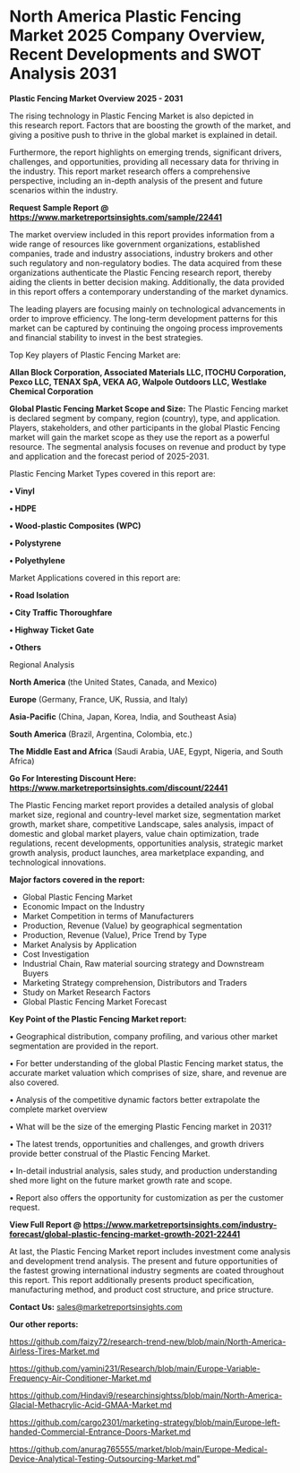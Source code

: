 # North America Plastic Fencing Market 2025 Company Overview, Recent Developments and SWOT Analysis 2031

<Strong> Plastic Fencing Market Overview 2025 - 2031</strong>

The rising technology in Plastic Fencing Market is also depicted in this research report. Factors that are boosting the growth of the market, and giving a positive push to thrive in the global market is explained in detail.

Furthermore, the report highlights on emerging trends, significant drivers, challenges, and opportunities, providing all necessary data for thriving in the industry. This report market research offers a comprehensive perspective, including an in-depth analysis of the present and future scenarios within the industry.

<strong>Request Sample Report @ <a href=https://www.marketreportsinsights.com/sample/22441>https://www.marketreportsinsights.com/sample/22441</a></strong>

The market overview included in this report provides information from a wide range of resources like government organizations, established companies, trade and industry associations, industry brokers and other such regulatory and non-regulatory bodies. The data acquired from these organizations authenticate the Plastic Fencing research report, thereby aiding the clients in better decision making. Additionally, the data provided in this report offers a contemporary understanding of the market dynamics.

The leading players are focusing mainly on technological advancements in order to improve efficiency. The long-term development patterns for this market can be captured by continuing the ongoing process improvements and financial stability to invest in the best strategies.

Top Key players of Plastic Fencing Market are:

<strong>Allan Block Corporation, Associated Materials LLC, ITOCHU Corporation, Pexco LLC, TENAX SpA, VEKA AG, Walpole Outdoors LLC, Westlake Chemical Corporation</strong>

<strong><b>Global Plastic Fencing Market Scope and Size:</b></strong>
The Plastic Fencing market is declared segment by company, region (country), type, and application. Players, stakeholders, and other participants in the global Plastic Fencing market will gain the market scope as they use the report as a powerful resource. The segmental analysis focuses on revenue and product by type and application and the forecast period of 2025-2031.

Plastic Fencing Market Types covered in this report are:

<strong>• Vinyl

• HDPE

• Wood-plastic Composites (WPC)

• Polystyrene

• Polyethylene</strong>

Market Applications covered in this report are:

<strong>• Road Isolation

• City Traffic Thoroughfare

• Highway Ticket Gate

• Others</strong> 

Regional Analysis

<strong>North America</strong> (the United States, Canada, and Mexico)

<strong>Europe</strong> (Germany, France, UK, Russia, and Italy)

<strong>Asia-Pacific</strong> (China, Japan, Korea, India, and Southeast Asia)

<strong>South America</strong> (Brazil, Argentina, Colombia, etc.)

<strong>The Middle East and Africa</strong> (Saudi Arabia, UAE, Egypt, Nigeria, and South Africa)

<strong>Go For Interesting Discount Here: <a href=https://www.marketreportsinsights.com/discount/22441>https://www.marketreportsinsights.com/discount/22441</a></strong>

The Plastic Fencing market report provides a detailed analysis of global market size, regional and country-level market size, segmentation market growth, market share, competitive Landscape, sales analysis, impact of domestic and global market players, value chain optimization, trade regulations, recent developments, opportunities analysis, strategic market growth analysis, product launches, area marketplace expanding, and technological innovations.

<strong><b>Major factors covered in the report:</b></strong>
<ul>
  <li>Global Plastic Fencing Market </li>
  <li>Economic Impact on the Industry</li>
  <li>Market Competition in terms of Manufacturers</li>
  <li>Production, Revenue (Value) by geographical segmentation</li>
  <li>Production, Revenue (Value), Price Trend by Type</li>
  <li>Market Analysis by Application</li>
  <li>Cost Investigation</li>
  <li>Industrial Chain, Raw material sourcing strategy and Downstream Buyers</li>
  <li>Marketing Strategy comprehension, Distributors and Traders</li>
  <li>Study on Market Research Factors</li>
  <li>Global Plastic Fencing Market Forecast</li>
</ul>

<strong><b>Key Point of the Plastic Fencing Market report:</b></strong>

• Geographical distribution, company profiling, and various other market segmentation are provided in the report.

• For better understanding of the global Plastic Fencing market status, the accurate market valuation which comprises of size, share, and revenue are also covered.

• Analysis of the competitive dynamic factors better extrapolate the complete market overview

• What will be the size of the emerging Plastic Fencing market in 2031?

• The latest trends, opportunities and challenges, and growth drivers provide better construal of the Plastic Fencing Market.

• In-detail industrial analysis, sales study, and production understanding shed more light on the future market growth rate and scope.

• Report also offers the opportunity for customization as per the customer request.

<strong><b>View Full Report @ <a href=https://www.marketreportsinsights.com/industry-forecast/global-plastic-fencing-market-growth-2021-22441>https://www.marketreportsinsights.com/industry-forecast/global-plastic-fencing-market-growth-2021-22441</a></b></strong>


At last, the Plastic Fencing Market report includes investment come analysis and development trend analysis. The present and future opportunities of the fastest growing international industry segments are coated throughout this report. This report additionally presents product specification, manufacturing method, and product cost structure, and price structure.

<strong>Contact Us:</strong>
sales@marketreportsinsights.com

<strong>Our other reports:</strong>

<a href=https://github.com/faizy72/research-trend-new/blob/main/North-America-Airless-Tires-Market.md>https://github.com/faizy72/research-trend-new/blob/main/North-America-Airless-Tires-Market.md</a>

<a href=https://github.com/yamini231/Research/blob/main/Europe-Variable-Frequency-Air-Conditioner-Market.md>https://github.com/yamini231/Research/blob/main/Europe-Variable-Frequency-Air-Conditioner-Market.md</a>

<a href=https://github.com/Hindavi9/researchinsightss/blob/main/North-America-Glacial-Methacrylic-Acid-GMAA-Market.md>https://github.com/Hindavi9/researchinsightss/blob/main/North-America-Glacial-Methacrylic-Acid-GMAA-Market.md</a>

<a href=https://github.com/cargo2301/marketing-strategy/blob/main/Europe-left-handed-Commercial-Entrance-Doors-Market.md>https://github.com/cargo2301/marketing-strategy/blob/main/Europe-left-handed-Commercial-Entrance-Doors-Market.md</a>

<a href=https://github.com/anurag765555/market/blob/main/Europe-Medical-Device-Analytical-Testing-Outsourcing-Market.md>https://github.com/anurag765555/market/blob/main/Europe-Medical-Device-Analytical-Testing-Outsourcing-Market.md</a>"
